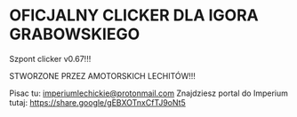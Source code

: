 # OFICJALNY CLICKER DLA IGORA GRABOWSKIEGO
Szpont clicker v0.67!!!

STWORZONE PRZEZ AMOTORSKICH LECHITÓW!!!

Pisac tu: imperiumlechickie@protonmail.com
Znajdziesz portal do Imperium tutaj: https://share.google/gEBXOTnxCfTJ9oNt5

